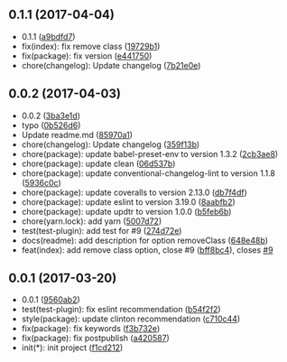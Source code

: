<a name="0.1.1"></a>
## 0.1.1 (2017-04-04)

* 0.1.1 ([a9bdfd7](https://github.com/GitScrum/posthtml-class-to-css-module/commit/a9bdfd7))
* fix(index): fix remove class ([19729b1](https://github.com/GitScrum/posthtml-class-to-css-module/commit/19729b1))
* fix(package): fix version ([e441750](https://github.com/GitScrum/posthtml-class-to-css-module/commit/e441750))
* chore(changelog): Update changelog ([7b21e0e](https://github.com/GitScrum/posthtml-class-to-css-module/commit/7b21e0e))



<a name="0.0.2"></a>
## 0.0.2 (2017-04-03)

* 0.0.2 ([3ba3e1d](https://github.com/GitScrum/posthtml-class-to-css-module/commit/3ba3e1d))
* typo ([0b526d6](https://github.com/GitScrum/posthtml-class-to-css-module/commit/0b526d6))
* Update readme.md ([85970a1](https://github.com/GitScrum/posthtml-class-to-css-module/commit/85970a1))
* chore(changelog): Update changelog ([359f13b](https://github.com/GitScrum/posthtml-class-to-css-module/commit/359f13b))
* chore(package): update babel-preset-env to version 1.3.2 ([2cb3ae8](https://github.com/GitScrum/posthtml-class-to-css-module/commit/2cb3ae8))
* chore(package): update clean ([06d537b](https://github.com/GitScrum/posthtml-class-to-css-module/commit/06d537b))
* chore(package): update conventional-changelog-lint to version 1.1.8 ([5936c0c](https://github.com/GitScrum/posthtml-class-to-css-module/commit/5936c0c))
* chore(package): update coveralls to version 2.13.0 ([db7f4df](https://github.com/GitScrum/posthtml-class-to-css-module/commit/db7f4df))
* chore(package): update eslint to version 3.19.0 ([8aabfb2](https://github.com/GitScrum/posthtml-class-to-css-module/commit/8aabfb2))
* chore(package): update updtr to version 1.0.0 ([b5feb6b](https://github.com/GitScrum/posthtml-class-to-css-module/commit/b5feb6b))
* chore(yarn.lock): add yarn ([5007d72](https://github.com/GitScrum/posthtml-class-to-css-module/commit/5007d72))
* test(test-plugin): add test for #9 ([274d72e](https://github.com/GitScrum/posthtml-class-to-css-module/commit/274d72e))
* docs(readme): add description for option removeClass ([648e48b](https://github.com/GitScrum/posthtml-class-to-css-module/commit/648e48b))
* feat(index): add remove class option, close #9 ([bff8bc4](https://github.com/GitScrum/posthtml-class-to-css-module/commit/bff8bc4)), closes [#9](https://github.com/GitScrum/posthtml-class-to-css-module/issues/9)



<a name="0.0.1"></a>
## 0.0.1 (2017-03-20)

* 0.0.1 ([9560ab2](https://github.com/GitScrum/posthtml-class-to-css-module/commit/9560ab2))
* test(test-plugin): fix eslint recommendation ([b54f2f2](https://github.com/GitScrum/posthtml-class-to-css-module/commit/b54f2f2))
* style(package): update clinton recommendation ([c710c44](https://github.com/GitScrum/posthtml-class-to-css-module/commit/c710c44))
* fix(package): fix keywords ([f3b732e](https://github.com/GitScrum/posthtml-class-to-css-module/commit/f3b732e))
* fix(package): fix postpublish ([a420587](https://github.com/GitScrum/posthtml-class-to-css-module/commit/a420587))
* init(*): init project ([f1cd212](https://github.com/GitScrum/posthtml-class-to-css-module/commit/f1cd212))




